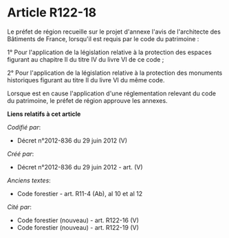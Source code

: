 # Article R122-18

Le préfet de région recueille sur le projet d'annexe l'avis de l'architecte des Bâtiments de France, lorsqu'il est requis par
le code du patrimoine :

1° Pour l'application de la législation relative à la protection des espaces figurant au chapitre II du titre IV du livre VI
de ce code ;

2° Pour l'application de la législation relative à la protection des monuments historiques figurant au titre II du livre VI
du même code.

Lorsque est en cause l'application d'une réglementation relevant du code du patrimoine, le préfet de région approuve les
annexes.

**Liens relatifs à cet article**

_Codifié par_:

  - Décret n°2012-836 du 29 juin 2012 (V)

_Créé par_:

  - Décret n°2012-836 du 29 juin 2012 - art. (V)

_Anciens textes_:

  - Code forestier - art. R11-4 (Ab), al 10 et al 12

_Cité par_:

  - Code forestier (nouveau) - art. R122-16 (V)
  - Code forestier (nouveau) - art. R122-19 (V)
